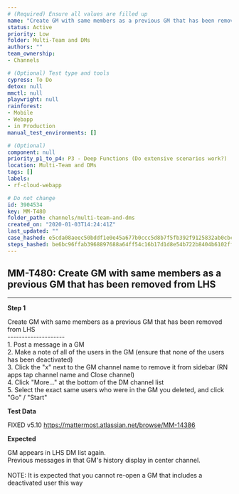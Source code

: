 ```yaml
---
# (Required) Ensure all values are filled up
name: "Create GM with same members as a previous GM that has been removed from LHS"
status: Active
priority: Low
folder: Multi-Team and DMs
authors: ""
team_ownership: 
- Channels

# (Optional) Test type and tools
cypress: To Do
detox: null
mmctl: null
playwright: null
rainforest: 
- Mobile
- Webapp
- in Production
manual_test_environments: []

# (Optional)
component: null
priority_p1_to_p4: P3 - Deep Functions (Do extensive scenarios work?)
location: Multi-Team and DMs
tags: []
labels: 
- rf-cloud-webapp

# Do not change
id: 3904534
key: MM-T480
folder_path: channels/multi-team-and-dms
created_on: "2020-01-03T14:24:41Z"
last_updated: ""
case_hashed: e5cda08aeec50bddf1e0e45a677b0ccc5d8b7f5fb392f9125832ab0cbc9b5ad86cce8e1fff7e4a0a1915169b184086ae
steps_hashed: be6bc96ffab3968897688a64ff54c16b17d1d8e54b722b8404b6102ff46c990b46a621d056753cfcf7564beccafecf0e
---
```


## MM-T480: Create GM with same members as a previous GM that has been removed from LHS

---

**Step 1**

Create GM with same members as a previous GM that has been removed from LHS\
\--------------------\
1\. Post a message in a GM\
2\. Make a note of all of the users in the GM (ensure that none of the users has been deactivated)\
3\. Click the "x" next to the GM channel name to remove it from sidebar (RN apps tap channel name and Close channel)\
4\. Click "More..." at the bottom of the DM channel list\
5\. Select the exact same users who were in the GM you deleted, and click "Go" / "Start"

**Test Data**

FIXED v5.10 <https://mattermost.atlassian.net/browse/MM-14386>

**Expected**

GM appears in LHS DM list again.\
Previous messages in that GM's history display in center channel.\
\
NOTE: It is expected that you cannot re-open a GM that includes a deactivated user this way
